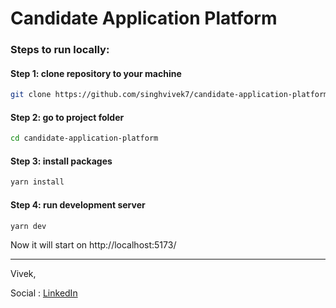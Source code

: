 # Candidate Application Platform

### Steps to run locally:

#### Step 1: clone repository to your machine

```bash
git clone https://github.com/singhvivek7/candidate-application-platform
```

#### Step 2: go to project folder

```bash
cd candidate-application-platform
```

#### Step 3: install packages

```bash
yarn install
```

#### Step 4: run development server

```bash
yarn dev
```

Now it will start on http://localhost:5173/

---

Vivek,

Social : [LinkedIn](https://www.linkedin.com/in/singhvivek7/)
